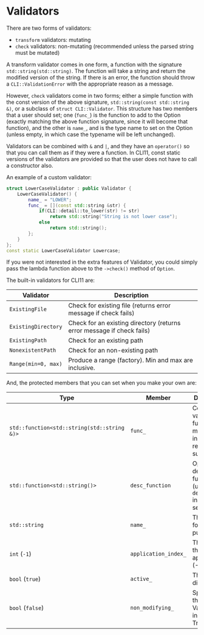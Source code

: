 # Validators

There are two forms of validators:

* `transform` validators: mutating
* `check` validators: non-mutating (recommended unless the parsed string must be mutated)

A transform validator comes in one form, a function with the signature `std::string(std::string)`.
The function will take a string and return the modified version of the string. If there is an error,
the function should throw a `CLI::ValidationError` with the appropriate reason as a message.

However, `check` validators come in two forms; either a simple function with the const version of the
above signature, `std::string(const std::string &)`, or a subclass of `struct CLI::Validator`. This
structure has two members that a user should set; one (`func_`) is the function to add to the Option
(exactly matching the above function signature, since it will become that function), and the other is
`name_`, and is the type name to set on the Option (unless empty, in which case the typename will be
left unchanged).

Validators can be combined with `&` and `|`, and they have an `operator()` so that you can call them
as if they were a function. In CLI11, const static versions of the validators are provided so that
the user does not have to call a constructor also.

An example of a custom validator:

```cpp
struct LowerCaseValidator : public Validator {
    LowerCaseValidator() {
        name_ = "LOWER";
        func_ = [](const std::string &str) {
            if(CLI::detail::to_lower(str) != str)
                return std::string("String is not lower case");
            else
                return std::string();
        };
    }
};
const static LowerCaseValidator Lowercase;
```

If you were not interested in the extra features of Validator, you could simply pass the lambda function above to the `->check()` method of `Option`.

The built-in validators for CLI11 are:

| Validator           | Description |
|---------------------|-------------|
| `ExistingFile`      | Check for existing file (returns error message if check fails) |
| `ExistingDirectory` | Check for an existing directory (returns error message if check fails) |
| `ExistingPath`      | Check for an existing path |
| `NonexistentPath`   | Check for an non-existing path |
| `Range(min=0, max)` |  Produce a range (factory). Min and max are inclusive. |

And, the protected members that you can set when you make your own are:

| Type | Member | Description |
|------|--------|-------------|
| `std::function<std::string(std::string &)>` | `func_` | Core validation function - modifies input and returns "" if successful |
| `std::function<std::string()>` | `desc_function` | Optional description function (uses `description_` instead if not set) |
| `std::string` | `name_` | The name for search purposes |
| `int` (`-1`) | `application_index_` | The element this validator applies to (-1 for all) |
| `bool` (`true`) | `active_` | This can be disabled |
| `bool` (`false`) | `non_modifying_` | Specify that this is a Validator instead of a Transformer |
